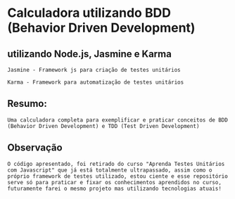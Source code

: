 
# Calculadora utilizando BDD (Behavior Driven Development) 

## utilizando Node.js, Jasmine e Karma


	Jasmine - Framework js para criação de testes unitários

	Karma - Framework para automatização de testes unitários


## Resumo:

	Uma calculadora completa para exemplificar e praticar conceitos de BDD (Behavior Driven Development) e TDD (Test Driven Development)  
  
## Observação
	O código apresentado, foi retirado do curso "Aprenda Testes Unitários com Javascript" que já está totalmente ultrapassado, assim como o próprio framework de testes utilizado, estou ciente e esse repositório serve só para praticar e fixar os conhecimentos aprendidos no curso, futuramente farei o mesmo projeto mas utilizando tecnologias atuais!
